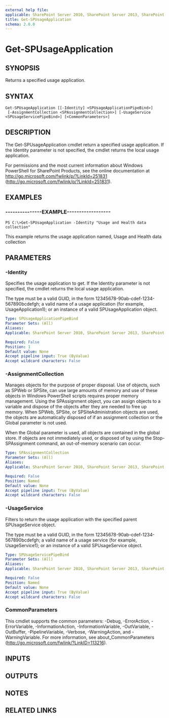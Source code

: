 ```yaml
---
external help file: 
applicable: SharePoint Server 2010, SharePoint Server 2013, SharePoint Server 2016, SharePoint Server 2019
title: Get-SPUsageApplication
schema: 2.0.0
---
```


# Get-SPUsageApplication

## SYNOPSIS

Returns a specified usage application.



## SYNTAX

```
Get-SPUsageApplication [[-Identity] <SPUsageApplicationPipeBind>]
 [-AssignmentCollection <SPAssignmentCollection>] [-UsageService <SPUsageServicePipeBind>] [<CommonParameters>]
```

## DESCRIPTION
The Get-SPUsageApplication cmdlet return a specified usage application.
If the Identity parameter is not specified, the cmdlet returns the local usage application.

For permissions and the most current information about Windows PowerShell for SharePoint Products, see the online documentation at http://go.microsoft.com/fwlink/p/?LinkId=251831 (http://go.microsoft.com/fwlink/p/?LinkId=251831).

## EXAMPLES

### ---------------EXAMPLE------------------ 
```
PS C:\>Get-SPUsageApplication -Identity "Usage and Health data collection"
```

This example returns the usage application named, Usage and Health data collection

## PARAMETERS

### -Identity
Specifies the usage application to get.
If the Identity parameter is not specified, the cmdlet returns the local usage application.

The type must be a valid GUID, in the form 12345678-90ab-cdef-1234-567890bcdefgh; a valid name of a usage application (for example, UsageApplication1); or an instance of a valid SPUsageApplication object.

```yaml
Type: SPUsageApplicationPipeBind
Parameter Sets: (All)
Aliases: 
Applicable: SharePoint Server 2010, SharePoint Server 2013, SharePoint Server 2016, SharePoint Server 2019

Required: False
Position: 1
Default value: None
Accept pipeline input: True (ByValue)
Accept wildcard characters: False
```

### -AssignmentCollection
Manages objects for the purpose of proper disposal.
Use of objects, such as SPWeb or SPSite, can use large amounts of memory and use of these objects in Windows PowerShell scripts requires proper memory management.
Using the SPAssignment object, you can assign objects to a variable and dispose of the objects after they are needed to free up memory.
When SPWeb, SPSite, or SPSiteAdministration objects are used, the objects are automatically disposed of if an assignment collection or the Global parameter is not used.

When the Global parameter is used, all objects are contained in the global store.
If objects are not immediately used, or disposed of by using the Stop-SPAssignment command, an out-of-memory scenario can occur.

```yaml
Type: SPAssignmentCollection
Parameter Sets: (All)
Aliases: 
Applicable: SharePoint Server 2010, SharePoint Server 2013, SharePoint Server 2016, SharePoint Server 2019

Required: False
Position: Named
Default value: None
Accept pipeline input: True (ByValue)
Accept wildcard characters: False
```

### -UsageService
Filters to return the usage application with the specified parent SPUsageService object.

The type must be a valid GUID, in the form 12345678-90ab-cdef-1234-567890bcdefgh; a valid name of a usage service (for example, UsageService1); or an instance of a valid SPUsageService object.

```yaml
Type: SPUsageServicePipeBind
Parameter Sets: (All)
Aliases: 
Applicable: SharePoint Server 2010, SharePoint Server 2013, SharePoint Server 2016, SharePoint Server 2019

Required: False
Position: Named
Default value: None
Accept pipeline input: True (ByValue)
Accept wildcard characters: False
```

### CommonParameters
This cmdlet supports the common parameters: -Debug, -ErrorAction, -ErrorVariable, -InformationAction, -InformationVariable, -OutVariable, -OutBuffer, -PipelineVariable, -Verbose, -WarningAction, and -WarningVariable. For more information, see about_CommonParameters (http://go.microsoft.com/fwlink/?LinkID=113216).

## INPUTS

## OUTPUTS

## NOTES

## RELATED LINKS

